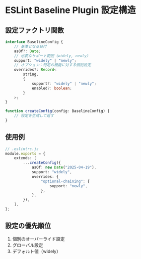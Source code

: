# ESLint Baseline Plugin 設定構造

## 設定ファクトリ関数

```typescript
interface BaselineConfig {
	// 基準となる日付
	asOf?: Date;
	// 必要なサポート範囲（widely, newly）
	support: "widely" | "newly";
	// オプション：特定の機能に対する個別設定
	overrides?: Record<
		string,
		{
			support?: "widely" | "newly";
			enabled?: boolean;
		}
	>;
}

function createConfig(config: BaselineConfig) {
	// 設定を生成して返す
}
```

## 使用例

```typescript
// .eslintrc.js
module.exports = {
	extends: [
		...createConfig({
			asOf: new Date("2025-04-19"),
			support: "widely",
			overrides: {
				"optional-chaining": {
					support: "newly",
				},
			},
		}),
	],
};
```

## 設定の優先順位

1. 個別のオーバーライド設定
2. グローバル設定
3. デフォルト値（widely）
